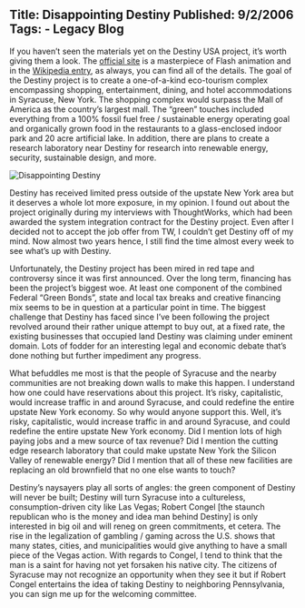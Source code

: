 Title: Disappointing Destiny
Published: 9/2/2006
Tags:
    - Legacy Blog
---
If you haven’t seen the materials yet on the Destiny USA project, it’s worth giving them a look. The [official site](https://www.destinyusa.com/) is a masterpiece of Flash animation and in the [Wikipedia entry](https://en.wikipedia.org/wiki/Destiny_USA), as always, you can find all of the details. The goal of the Destiny project is to create a one-of-a-kind eco-tourism complex encompassing shopping, entertainment, dining, and hotel accommodations in Syracuse, New York. The shopping complex would surpass the Mall of America as the country’s largest mall. The “green” touches included everything from a 100% fossil fuel free / sustainable energy operating goal and organically grown food in the restaurants to a glass-enclosed indoor park and 20 acre artificial lake. In addition, there are plans to create a research laboratory near Destiny for research into renewable energy, security, sustainable design, and more.

![Disappointing Destiny](http://s3.beckshome.com/20060902-Disappointing-Destiny.jpg)

Destiny has received limited press outside of the upstate New York area but it deserves a whole lot more exposure, in my opinion. I found out about the project originally during my interviews with ThoughtWorks, which had been awarded the system integration contract for the Destiny project. Even after I decided not to accept the job offer from TW, I couldn’t get Destiny off of my mind. Now almost two years hence, I still find the time almost every week to see what’s up with Destiny.

Unfortunately, the Destiny project has been mired in red tape and controversy since it was first announced. Over the long term, financing has been the project’s biggest woe. At least one component of the combined Federal “Green Bonds”, state and local tax breaks and creative financing mix seems to be in question at a particular point in time. The biggest challenge that Destiny has faced since I’ve been following the project revolved around their rather unique attempt to buy out, at a fixed rate, the existing businesses that occupied land Destiny was claiming under eminent domain. Lots of fodder for an interesting legal and economic debate that’s done nothing but further impediment any progress.

What befuddles me most is that the people of Syracuse and the nearby communities are not breaking down walls to make this happen. I understand how one could have reservations about this project. It’s risky, capitalistic, would increase traffic in and around Syracuse, and could redefine the entire upstate New York economy. So why would anyone support this. Well, it’s risky, capitalistic, would increase traffic in and around Syracuse, and could redefine the entire upstate New York economy. Did I mention lots of high paying jobs and a mew source of tax revenue? Did I mention the cutting edge research laboratory that could make upstate New York the Silicon Valley of renewable energy? Did I mention that all of these new facilities are replacing an old brownfield that no one else wants to touch?

Destiny’s naysayers play all sorts of angles: the green component of Destiny will never be built; Destiny will turn Syracuse into a cultureless, consumption-driven city like Las Vegas; Robert Congel [the staunch republican who is the money and idea man behind Destiny] is only interested in big oil and will reneg on green commitments, et cetera. The rise in the legalization of gambling / gaming across the U.S. shows that many states, cities, and municipalities would give anything to have a small piece of the Vegas action. With regards to Congel, I tend to think that the man is a saint for having not yet forsaken his native city. The citizens of Syracuse may not recognize an opportunity when they see it but if Robert Congel entertains the idea of taking Destiny to neighboring Pennsylvania, you can sign me up for the welcoming committee.